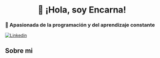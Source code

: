 <h1 align="center">👋 ¡Hola, soy Encarna!</h1>
<h3>👀 Apasionada de la programación y del aprendizaje constante</h3>

<!---
encarnafs/encarnafs is a ✨ special ✨ repository because its `README.md` (this file) appears on your GitHub profile.
You can click the Preview link to take a look at your changes.
--->
[![Linkedin](https://img.shields.io/badge/Encarna%20-%20Linkedin%20-%20blue)](https://www.linkedin.com/in/encarna-fernandez-sanchez/)

## Sobre mi
